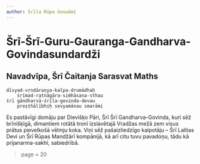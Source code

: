 ```yaml
---
author: Śrīla Rūpa Goswāmī
---
```


# Šrī-Šrī-Guru-Gauranga-Gandharva-Govindasundardži

## Navadvīpa, Šrī Čaitanja Sarasvat Maths

    dīvyad-vṛndāraṇya-kalpa-drumādhaḥ
        śrīmad-ratnāgāra-siṁhāsana-sthau
    śrī gāndharvā-śrīla-govinda-devau
        preṣṭhālībhiḥ sevyamānau smarāmi

Es pastāvīgi domāju par Dievišķo Pāri, Šrī Šrī Gandharva-Govinda, kuri sēž brīnišķīgā, dimantiem rotātā tronī izslavētajā Vradžas mežā zem visus prātus pievelkošā vēlmju koka. Viņi sēž pašaizliedzīgo kalpotāju – Šrī Lalitas Devi un Šrī Rūpas Mandžārī kompānijā, kā arī citu tuvu pavadoņu, tādu kā prijanarma-sakhī, sabiedrībā.


> page = 20
